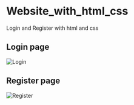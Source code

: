 # Website_with_html_css
Login and Register with html and css

## Login page

![Login](https://user-images.githubusercontent.com/65452396/221372786-d116dfb9-b239-4cf4-9eeb-331a027bd4c4.png)

## Register page

![Register](https://user-images.githubusercontent.com/65452396/221372796-698ac20b-03dd-4d70-b877-906ee817552e.png)
